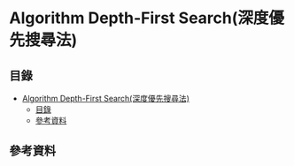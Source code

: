 # Algorithm Depth-First Search(深度優先搜尋法)

## 目錄

- [Algorithm Depth-First Search(深度優先搜尋法)](#algorithm-depth-first-search深度優先搜尋法)
	- [目錄](#目錄)
	- [參考資料](#參考資料)

## 參考資料
